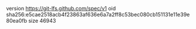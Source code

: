 version https://git-lfs.github.com/spec/v1
oid sha256:e5cae2518acb4f23863af636e6a7a2ff8c53bec080cb151131e11e39e80ea0fb
size 46943
